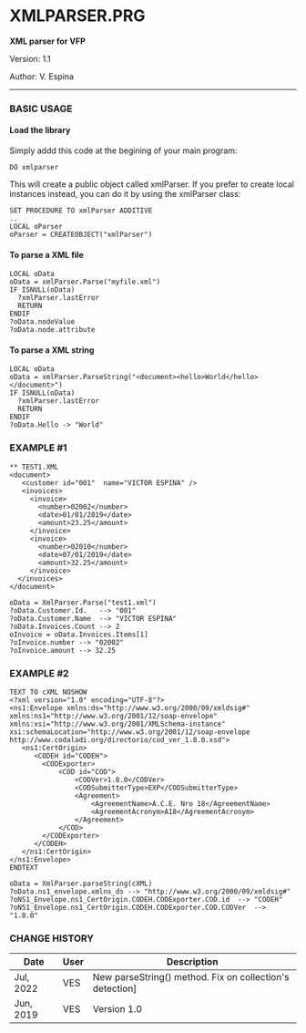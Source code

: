 # XMLPARSER.PRG
**XML parser for VFP**

Version: 1.1

Author: V. Espina

----

### BASIC USAGE

#### Load the library
Simply addd this code at the begining of your main program:

    DO xmlparser

This will create a public object called xmlParser. If you prefer to create local instances instead, you can do it by using the xmlParser class:

    SET PROCEDURE TO xmlParser ADDITIVE
    ..
    LOCAL oParser
    oParser = CREATEOBJECT("xmlParser")

 
#### To parse a XML file
    LOCAL oData
    oData = xmlParser.Parse("myfile.xml")
    IF ISNULL(oData)
      ?xmlParser.lastError
      RETURN
    ENDIF
    ?oData.nodeValue
    ?oData.node.attribute
    

#### To parse a XML string
    LOCAL oData
    oData = xmlParser.ParseString("<document><hello>World</hello></document>")
    IF ISNULL(oData)
      ?xmlParser.lastError
      RETURN
    ENDIF
    ?oData.Hello -> "World"


### EXAMPLE #1
    ** TEST1.XML
    <document>
       <customer id="001"  name="VICTOR ESPINA" />
       <invoices>
         <invoice>
           <number>02002</number>
           <date>01/01/2019</date>
           <amount>23.25</amount>
         </invoice>
         <invoice>
           <number>02010</number>
           <date>07/01/2019</date>
           <amount>32.25</amount>
         </invoice>
      </invoices>
    </document>
    
    oData = XmlParser.Parse("test1.xml")
    ?oData.Customer.Id.   --> "001"
    ?oData.Customer.Name  --> "VICTOR ESPINA"
    ?oData.Invoices.Count --> 2
    oInvoice = oData.Invoices.Items[1]
    ?oInvoice.number --> "02002"
    ?oInvoice.amount --> 32.25


### EXAMPLE #2
    TEXT TO cXML NOSHOW
    <?xml version="1.0" encoding="UTF-8"?>
    <ns1:Envelope xmlns:ds="http://www.w3.org/2000/09/xmldsig#" xmlns:ns1="http://www.w3.org/2001/12/soap-envelope" xmlns:xsi="http://www.w3.org/2001/XMLSchema-instance" xsi:schemaLocation="http://www.w3.org/2001/12/soap-envelope http://www.codaladi.org/directorio/cod_ver_1.8.0.xsd">
       <ns1:CertOrigin>
          <CODEH id="CODEH">
            <CODExporter>
                <COD id="COD">
                    <CODVer>1.8.0</CODVer>
                    <CODSubmitterType>EXP</CODSubmitterType>
                    <Agreement>
                        <AgreementName>A.C.E. Nro 18</AgreementName>
                        <AgreementAcronym>A18</AgreementAcronym>
                    </Agreement>
                </COD>
            </CODExporter>
          </CODEH>
       </ns1:CertOrigin>
    </ns1:Envelope>
    ENDTEXT
    
    oData = XmlParser.parseString(cXML)
    ?oData.ns1_envelope.xmlns_ds --> "http://www.w3.org/2000/09/xmldsig#"
    ?oNS1_Envelope.ns1_CertOrigin.CODEH.CODExporter.COD.id  --> "CODEH"
    ?oNS1_Envelope.ns1_CertOrigin.CODEH.CODExporter.COD.CODVer  --> "1.8.0"
    
    


### CHANGE HISTORY

|Date         |User|Description|
|-------------|----|-----------|
|Jul, 2022  |VES |New parseString() method. Fix on collection's detection]
|Jun, 2019  |VES |Version 1.0|


